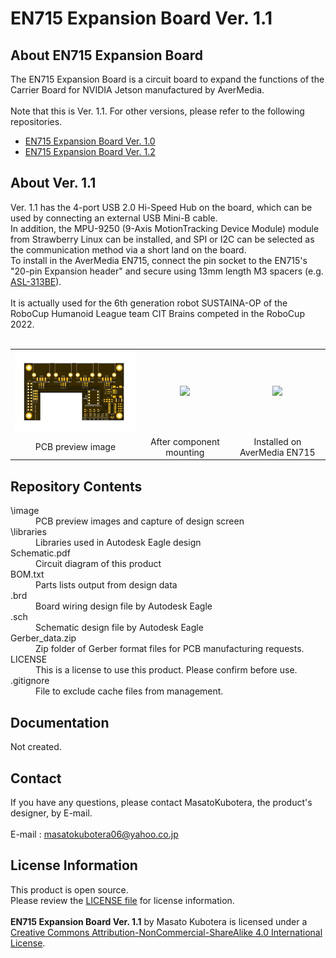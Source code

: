 <html lang="en">
  <head>
    <meta charset="uft-8">
    <meta name="author" content="Masato Kubotera">
  </head>
  <body>
    <h1>EN715 Expansion Board Ver. 1.1</h1>
    <h2>About EN715 Expansion Board</h2>
    <p>
      The EN715 Expansion Board is a circuit board to expand the functions of the Carrier Board for NVIDIA Jetson manufactured by AverMedia.<br>
      <br>
      Note that this is Ver. 1.1. For other versions, please refer to the following repositories.
      <ul>
        <li><a href="https://github.com/MasatoKubotera/EN715_ExpansionBoard_ver1_0">EN715 Expansion Board Ver. 1.0</a></li>
        <li><a href="https://github.com/MasatoKubotera/EN715_ExpansionBoard_ver1_2">EN715 Expansion Board Ver. 1.2</a></li>
      </ul>
      <h2>About Ver. 1.1</h2>
      Ver. 1.1 has the 4-port USB 2.0 Hi-Speed Hub on the board, which can be used by connecting an external USB Mini-B cable.<br>
      In addition, the MPU-9250 (9-Axis MotionTracking Device Module) module from Strawberry Linux can be installed, and SPI or I2C can be selected as the communication method via a short land on the board.<br>
      To install in the AverMedia EN715, connect the pin socket to the EN715's "20-pin Expansion header" and secure using 13mm length M3 spacers (e.g. <a href="http://www.hirosugi.jp/products/A/ASL-BE.html">ASL-313BE</a>).<br><br>
      It is actually used for the 6th generation robot SUSTAINA-OP of the RoboCup Humanoid League team CIT Brains competed in the RoboCup 2022.<br><br>
      <!--
      Ver.1.1 では、基板上に4ポートのUSB 2.0 Hi-Speed  Hubを搭載しており，外付けのUSB Mini-Bケーブルを接続することでことで利用できます．
      また，Strawberry Linux 社の MPU-9250 (9-Axis MotionTracking Device Module) モジュールを装着することができ，基板上のショートランドにより、通信方式としてSPIかI2Cを選択することができます。AverMedia EN715に取り付けるには、ピンソケットをEN715の「20pin Expansion header」に接続し、13mm長のM3スペーサー（例：ASL-313BE）で固定します。
      実際にロボカップ2022に出場したロボカップヒューマノイドリーグチーム「CIT Brains」の第6世代ロボット「SUSTAINA-OP」に使用されています．
      -->
      <table>
        <tr>
          <td>
            <a href="image/brd_bottom.png">
              <div align="center">
                <img src="image/brd_bottom.png" width="320px">
              </div>
            </a>
          </td>
          <td>
            <div align="center">
              <img src="https://user-images.githubusercontent.com/53966390/191846617-b56b3f37-ed8c-45b9-aa50-864d909537a1.jpeg" width="320px">
            </div>
          </td>
          <td>
            <div align="center">
              <img src="https://user-images.githubusercontent.com/53966390/191846515-b85324b2-a4cf-4f4d-9247-28c575b10559.JPG" width="320px">
            </div>
          </td>
        </tr>
        <tr>
          <td>
            <div align="center">
              PCB preview image
            </div>
          </td>
          <td>
            <div align="center">
              After component mounting
            </div>
          </td>
          <td>
            <div align="center">
              Installed on AverMedia EN715
            </div>
          </td>     
        </tr>
      </table>
    </p>
    <h2>Repository Contents</h2>
    <p>
    <dl>
      <dt>\image</dt>
      <dd>PCB preview images and capture of design screen</dd>
      <dt>\libraries</dt>
      <dd>Libraries used in Autodesk Eagle design</dd>
      <dt>Schematic.pdf</dt>
      <dd>Circuit diagram of this product</dd>
      <dt>BOM.txt</dt>
      <dd>Parts lists output from design data</dd>
      <dt>.brd</dt>
      <dd>Board wiring design file by Autodesk Eagle</dd>
      <dt>.sch</dt>
      <dd>Schematic design file by Autodesk Eagle</dd>
      <dt>Gerber_data.zip</dt>
      <dd>Zip folder of Gerber format files for PCB manufacturing requests.</dd>
      <dt>LICENSE</dt>
      <dd>This is a license to use this product. Please confirm before use.</dd>
      <dt>.gitignore</dt>
      <dd>File to exclude cache files from management.</dd>
    </dl>
    </p>
    <h2>Documentation</h2>
    <p>
    Not created.
    </p>
    <h2>Contact</h2>
    <p>
    If you have any questions, please contact MasatoKubotera, the product's designer, by E-mail.<br><br>
    E-mail : <a href="mailto:masatokubotera06@yahoo.co.jp?subject=Questions about EN715 Expansion Board Ver. 1.1">masatokubotera06@yahoo.co.jp</a>
    </p>
    <h2>License Information</h2>
    <p>
      This product is open source.<br>
      Please review the <a href="https://github.com/MasatoKubotera/EN715_ExpansionBoard_ver1_1/blob/master/LICENSE">LICENSE file</a> for license information.<br>
      <br>
      <strong>EN715 Expansion Board Ver. 1.1</strong> by Masato Kubotera is licensed under a <a href="http://creativecommons.org/licenses/by-nc-sa/4.0/">Creative Commons Attribution-NonCommercial-ShareAlike 4.0 International License</a>.
    </p>    
  </body>
</html>
